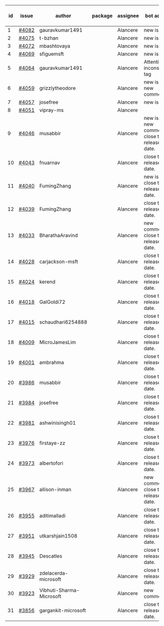 | id | issue | author | package | assignee | bot advice | created date of issue | target release date | date from target |
| ------ | ------ | ------ | ------ | ------ | ------ | ------ | ------ | :-----: |
| 1 | [#4082](https://github.com/Azure/sdk-release-request/issues/4082) | gauravkumar1491 |  | Alancere | new issue. | 04-24 | 05-26 |  |
| 2 | [#4075](https://github.com/Azure/sdk-release-request/issues/4075) | t-bzhan |  | Alancere | new issue. | 04-23 | 05-26 |  |
| 3 | [#4072](https://github.com/Azure/sdk-release-request/issues/4072) | mbashtovaya |  | Alancere | new issue. | 04-21 | 05-26 |  |
| 4 | [#4069](https://github.com/Azure/sdk-release-request/issues/4069) | sfiguemsft |  | Alancere | new issue. | 04-20 | 05-26 |  |
| 5 | [#4064](https://github.com/Azure/sdk-release-request/issues/4064) | gauravkumar1491 |  | Alancere | Attention to inconsistent tag | 04-18 | 05-26 |  |
| 6 | [#4059](https://github.com/Azure/sdk-release-request/issues/4059) | grizzlytheodore |  | Alancere | new issue. new comment. | 04-18 | 05-26 |  |
| 7 | [#4057](https://github.com/Azure/sdk-release-request/issues/4057) | josefree |  | Alancere | new issue. | 04-18 | 05-26 |  |
| 8 | [#4051](https://github.com/Azure/sdk-release-request/issues/4051) | vipray-ms |  | Alancere |  | 04-17 | 05-26 |  |
| 9 | [#4046](https://github.com/Azure/sdk-release-request/issues/4046) | musabbir |  | Alancere | new issue. new comment. close to release date.  | 04-14 | 04-28 | 2 |
| 10 | [#4043](https://github.com/Azure/sdk-release-request/issues/4043) | fnuarnav |  | Alancere | close to release date.  | 04-13 | 04-28 | 2 |
| 11 | [#4040](https://github.com/Azure/sdk-release-request/issues/4040) | FumingZhang |  | Alancere | new issue. close to release date.  | 04-13 | 04-28 | 2 |
| 12 | [#4039](https://github.com/Azure/sdk-release-request/issues/4039) | FumingZhang |  | Alancere | close to release date.  | 04-13 | 04-28 | 2 |
| 13 | [#4033](https://github.com/Azure/sdk-release-request/issues/4033) | BharathaAravind |  | Alancere | new comment. close to release date.  | 04-12 | 04-28 | 2 |
| 14 | [#4028](https://github.com/Azure/sdk-release-request/issues/4028) | carjackson-msft |  | Alancere | close to release date.  | 04-11 | 04-28 | 2 |
| 15 | [#4024](https://github.com/Azure/sdk-release-request/issues/4024) | kerend |  | Alancere | close to release date.  | 04-10 | 04-28 | 2 |
| 16 | [#4018](https://github.com/Azure/sdk-release-request/issues/4018) | GalGoldi72 |  | Alancere | close to release date.  | 04-04 | 04-28 | 2 |
| 17 | [#4015](https://github.com/Azure/sdk-release-request/issues/4015) | schaudhari6254888 |  | Alancere | close to release date.  | 04-04 | 04-28 | 2 |
| 18 | [#4009](https://github.com/Azure/sdk-release-request/issues/4009) | MicroJamesLim |  | Alancere | close to release date.  | 03-31 | 04-28 | 2 |
| 19 | [#4001](https://github.com/Azure/sdk-release-request/issues/4001) | ambrahma |  | Alancere | close to release date.  | 03-27 | 04-28 | 2 |
| 20 | [#3986](https://github.com/Azure/sdk-release-request/issues/3986) | musabbir |  | Alancere | close to release date.  | 03-23 | 04-28 | 2 |
| 21 | [#3984](https://github.com/Azure/sdk-release-request/issues/3984) | josefree |  | Alancere | close to release date.  | 03-23 | 04-28 | 2 |
| 22 | [#3981](https://github.com/Azure/sdk-release-request/issues/3981) | ashwinisingh01 |  | Alancere | close to release date.  | 03-23 | 04-28 | 2 |
| 23 | [#3976](https://github.com/Azure/sdk-release-request/issues/3976) | firstaye-zz |  | Alancere | close to release date.  | 03-22 | 04-28 | 2 |
| 24 | [#3973](https://github.com/Azure/sdk-release-request/issues/3973) | albertofori |  | Alancere | close to release date.  | 03-22 | 04-28 | 2 |
| 25 | [#3967](https://github.com/Azure/sdk-release-request/issues/3967) | allison-inman |  | Alancere | new comment. close to release date.  | 03-22 | 04-28 | 2 |
| 26 | [#3955](https://github.com/Azure/sdk-release-request/issues/3955) | aditimalladi |  | Alancere | close to release date.  | 03-21 | 04-28 | 2 |
| 27 | [#3951](https://github.com/Azure/sdk-release-request/issues/3951) | utkarshjain1508 |  | Alancere | close to release date.  | 03-21 | 04-28 | 2 |
| 28 | [#3945](https://github.com/Azure/sdk-release-request/issues/3945) | Descatles |  | Alancere | close to release date.  | 03-17 | 04-28 | 2 |
| 29 | [#3929](https://github.com/Azure/sdk-release-request/issues/3929) | zdelacerda-microsoft |  | Alancere | close to release date.  | 03-15 | 04-28 | 2 |
| 30 | [#3923](https://github.com/Azure/sdk-release-request/issues/3923) | Vibhuti-Sharma-Microsoft |  | Alancere | new comment. | 03-10 | 05-04 |  |
| 31 | [#3856](https://github.com/Azure/sdk-release-request/issues/3856) | gargankit-microsoft |  | Alancere | close to release date.  | 03-02 | 04-28 | 2 |
